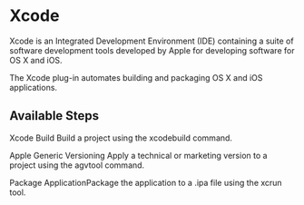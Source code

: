 
Xcode
=====

Xcode is an Integrated Development Environment (IDE) containing a suite of software development tools developed by Apple for developing software for OS X and iOS.


The Xcode plug-in automates building and packaging OS X and iOS applications.


Available Steps
---------------

Xcode Build Build a project using the xcodebuild command.

Apple Generic Versioning Apply a technical or marketing version to a project using the agvtool command.

Package ApplicationPackage the application to a .ipa file using the xcrun tool.


